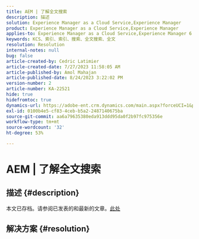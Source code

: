 ```yaml
---
title: AEM | 了解全文搜索
description: 描述
solution: Experience Manager as a Cloud Service,Experience Manager
product: Experience Manager as a Cloud Service,Experience Manager
applies-to: Experience Manager as a Cloud Service,Experience Manager 6.5
keywords: KCS、索引、索引、搜索、全文搜索、全文
resolution: Resolution
internal-notes: null
bug: false
article-created-by: Cedric Latimier
article-created-date: 7/27/2023 11:58:05 AM
article-published-by: Amol Mahajan
article-published-date: 8/24/2023 3:22:02 PM
version-number: 2
article-number: KA-22521
hide: true
hidefromtoc: true
dynamics-url: https://adobe-ent.crm.dynamics.com/main.aspx?forceUCI=1&pagetype=entityrecord&etn=knowledgearticle&id=0bffe5d6-742c-ee11-bdf4-6045bd006239
exl-id: 0100b4e5-cf83-4ceb-b5a2-2487140675ba
source-git-commit: aa6a79635380eda913ddd95da0f2b97fc975356e
workflow-type: tm+mt
source-wordcount: '32'
ht-degree: 53%

---
```


# AEM | 了解全文搜索

## 描述 {#description}

本文已存档。请参阅已发表的和最新的文章。[此处](https://experienceleague.adobe.com/search.html#sort=relevancy)

## 解决方案 {#resolution}
